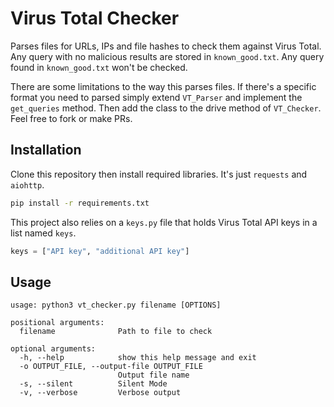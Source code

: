 # Virus Total Checker

Parses files for URLs, IPs and file hashes to check them against Virus Total. Any query with no malicious results are stored in `known_good.txt`. Any query found in `known_good.txt` won't be checked.

There are some limitations to the way this parses files. If there's a specific format you need to parsed simply extend `VT_Parser` and implement the `get_queries` method. Then add the class to the drive method of `VT_Checker`. Feel free to fork or make PRs.

## Installation

Clone this repository then install required libraries. It's just `requests` and `aiohttp`.

```bash
pip install -r requirements.txt
```

This project also relies on a `keys.py` file that holds Virus Total API keys in a list named `keys`.

```python
keys = ["API key", "additional API key"]
```

## Usage

```
usage: python3 vt_checker.py filename [OPTIONS]

positional arguments:
  filename              Path to file to check

optional arguments:
  -h, --help            show this help message and exit
  -o OUTPUT_FILE, --output-file OUTPUT_FILE
                        Output file name
  -s, --silent          Silent Mode
  -v, --verbose         Verbose output
```
